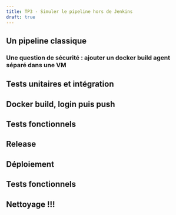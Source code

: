 ```yaml
---
title: TP3 - Simuler le pipeline hors de Jenkins
draft: true
---
```




## Un pipeline classique

<!-- Schéma de la CI puis CD -->
### Une question de sécurité : ajouter un docker build agent séparé dans une VM



## Tests unitaires et intégration






## Docker build, login puis push



## Tests fonctionnels



## Release



## Déploiement




## Tests fonctionnels




## Nettoyage !!!